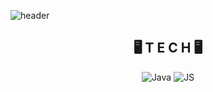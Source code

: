 ![header](https://capsule-render.vercel.app/api?type=waving&color=auto&height=300&section=header&text=TaeGyun%20&fontSize=70)

<div align=center>
  
## 🖥️ T E C H 🖥️
  ![Java](https://img.shields.io/badge/Java-007396?style=flat-square&logo=Java&logoColor=red)
  ![JS](https://img.shields.io/badge/JavaScript-F7DF1E?style=flat-square&logo=JavaScript&logoColor=black)




